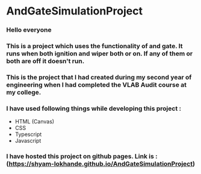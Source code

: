 # AndGateSimulationProject

### Hello everyone
### This is a project which uses the functionality of and gate. It runs when both ignition and wiper both or on. If any of them or both are off it doesn't run.

### This is the project that I had created during my second year of engineering when I had completed the VLAB Audit course at my college. 

### I have used following things while developing this project :
- HTML (Canvas)
- CSS
- Typescript
- Javascript


### I have hosted this project on github pages. Link is : (https://shyam-lokhande.github.io/AndGateSimulationProject)
